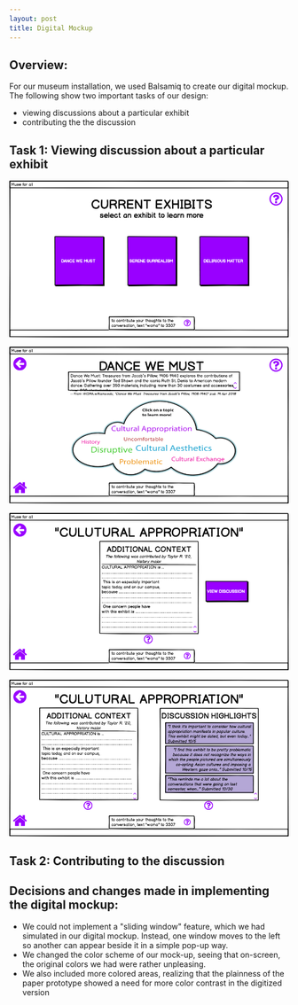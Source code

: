```yaml
---
layout: post
title: Digital Mockup
---
```


## Overview: 
For our museum installation, we used Balsamiq to create our digital mockup. The following show two important tasks of our design: 
* viewing discussions about a particular exhibit 
* contributing the the discussion 

## Task 1: Viewing discussion about a particular exhibit 

![home](/img/home.png)

![exhibit](/img/exhibit.png) 

![additional context](/img/additional_context.png)

![discussion](/img/discussion.png)

## Task 2: Contributing to the discussion 

## Decisions and changes made in implementing the digital mockup:
* We could not implement a "sliding window" feature, which we had simulated in our digital mockup. Instead, one window moves to the left so another can appear beside it in a simple pop-up way.
* We changed the color scheme of our mock-up, seeing that on-screen, the original colors we had were rather unpleasing.
* We also included more colored areas, realizing that the plainness of the paper prototype showed a need for more color contrast in the digitized version

